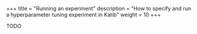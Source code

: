 +++
title = "Running an experiment"
description = "How to specify and run a hyperparameter tuning experiment in Katib"
weight = 10
+++

TODO

